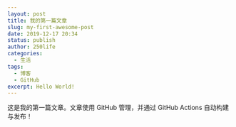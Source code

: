```yaml
---
layout: post
title: 我的第一篇文章
slug: my-first-awesome-post
date: 2019-12-17 20:34
status: publish
author: 250life
categories: 
  - 生活
tags: 
  - 博客
  - GitHub
excerpt: Hello World!
---
```


这是我的第一篇文章。文章使用 GitHub 管理，并通过 GitHub Actions 自动构建与发布！
